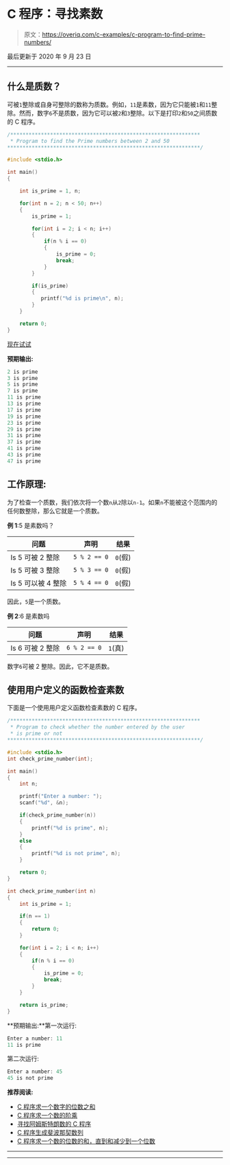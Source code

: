 # C 程序：寻找素数

> 原文：<https://overiq.com/c-examples/c-program-to-find-prime-numbers/>

最后更新于 2020 年 9 月 23 日

* * *

## 什么是质数？

可被`1`整除或自身可整除的数称为质数。例如，`11`是素数，因为它只能被`1`和`11`整除。然而，数字`6`不是质数，因为它可以被`2`和`3`整除。以下是打印`2`和`50`之间质数的 C 程序。

```c
/**************************************************************
 * Program to find the Prime numbers between 2 and 50
***************************************************************/

#include <stdio.h>

int main() 
{

    int is_prime = 1, n;

    for(int n = 2; n < 50; n++)
    {
        is_prime = 1;

        for(int i = 2; i < n; i++)
        {
            if(n % i == 0)
            {
                is_prime = 0;            
                break;
            }
        }

        if(is_prime)
        {
           printf("%d is prime\n", n);
        }   
    }

    return 0;
}

```

[现在试试](https://overiq.com/c-online-compiler/ojN/)

**预期输出:**

```c
2 is prime
3 is prime
5 is prime
7 is prime
11 is prime
13 is prime
17 is prime
19 is prime
23 is prime
29 is prime
31 is prime
37 is prime
41 is prime
43 is prime
47 is prime

```

## 工作原理:

为了检查一个质数，我们依次将一个数`n`从`2`除以`n-1`。如果`n`不能被这个范围内的任何数整除，那么它就是一个质数。

**例 1**:5 是素数吗？

| 问题 | 声明 | 结果 |
| --- | --- | --- |
| Is 5 可被 2 整除 | `5 % 2 == 0` | `0`(假) |
| Is 5 可被 3 整除 | `5 % 3 == 0` | `0`(假) |
| Is 5 可以被 4 整除 | `5 % 4 == 0` | `0`(假) |

因此，`5`是一个质数。

**例 2**:6 是素数吗

| 问题 | 声明 | 结果 |
| --- | --- | --- |
| Is 6 可被 2 整除 | `6 % 2 == 0` | `1`(真) |

数字`6`可被 2 整除。因此，它不是质数。

## 使用用户定义的函数检查素数

下面是一个使用用户定义函数检查素数的 C 程序。

```c
/**************************************************************
 * Program to check whether the number entered by the user 
 * is prime or not
***************************************************************/

#include <stdio.h>
int check_prime_number(int);

int main() 
{
    int n;

    printf("Enter a number: ");
    scanf("%d", &n);

    if(check_prime_number(n))
    {
        printf("%d is prime", n);
    }
    else
    {
        printf("%d is not prime", n);
    }

    return 0;
}

int check_prime_number(int n)
{
    int is_prime = 1;

    if(n == 1)
    {
        return 0;
    }

    for(int i = 2; i < n; i++)
    {
        if(n % i == 0)
        {
            is_prime = 0;            
            break;
        }
    }

    return is_prime;
}

```

**预期输出:**第一次运行:

```c
Enter a number: 11
11 is prime

```

第二次运行:

```c
Enter a number: 45
45 is not prime

```

**推荐阅读:**

*   [C 程序求一个数字的位数之和](/c-examples/c-program-to-find-the-sum-of-digits-of-a-number/)
*   [C 程序求一个数的阶乘](/c-examples/c-program-to-find-the-factorial-of-a-number/)
*   [寻找阿姆斯特朗数的 C 程序](/c-examples/c-program-to-find-armstrong-numbers/)
*   [C 程序生成斐波那契数列](/c-examples/c-program-to-generate-fibonacci-sequence/)
*   [C 程序求一个数的位数的和，直到和减少到一个位数](/c-examples/c-program-to-find-the-sum-of-the-digits-of-a-number-untill-the-sum-is-reduced-to-a-single-digit/)

* * *

* * *